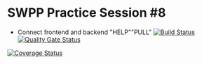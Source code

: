 # SWPP Practice Session #8
- Connect frontend and backend
"HELP""PULL"
[![Build
           Status](https://travis-ci.com/swsnu/swppfall2022-team19.svg?branch=main)](https://travis-ci.com/swsnu/swppfall2022-team19)
[![Quality Gate
           Status](https://sonarcloud.io/api/project_badges/measure?project=swsnu_swppfall2022-team19&metric=alert_status)](https://sonarcloud.io/dashboard?id=swsnu_swppfall2022-team19)
           
[![Coverage Status](https://coveralls.io/repos/github/swsnu/swpp2022-team19/badge.svg?branch=main)](https://coveralls.io/github/swsnu/swpp2022-team19?branch=main)
